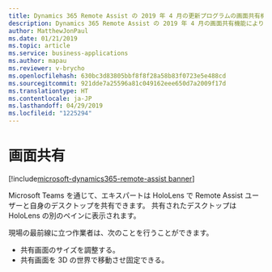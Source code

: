 ```yaml
---
title: Dynamics 365 Remote Assist の 2019 年 4 月の更新プログラムの画面共有機能
description: Dynamics 365 Remote Assist の 2019 年 4 月の画面共有機能により、専門家は Remote Assist ユーザーと画面を共有できます。
author: MatthewJonPaul
ms.date: 01/21/2019
ms.topic: article
ms.service: business-applications
ms.author: mapau
ms.reviewer: v-brycho
ms.openlocfilehash: 630bc3d83805bbf8f8f28a58b83f0723e5e488cd
ms.sourcegitcommit: 921dde7a25596a81c049162eee650d7a2009f17d
ms.translationtype: HT
ms.contentlocale: ja-JP
ms.lasthandoff: 04/29/2019
ms.locfileid: "1225294"
---
```

# <a name="screen-sharing"></a>画面共有
[!include[microsoft-dynamics365-remote-assist banner](../../includes/microsoft-dynamics365-remote-assist.md)]

Microsoft Teams を通じて、エキスパートは HoloLens で Remote Assist ユーザーと自身のデスクトップを共有できます。 共有されたデスクトップは HoloLens の別のペインに表示されます。 

現場の最前線に立つ作業者は、次のことを行うことができます。

- 共有画面のサイズを調整する。
- 共有画面を 3D の世界で移動させ固定できる。
